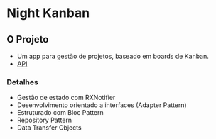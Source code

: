 # Night Kanban

## O Projeto
- Um app para gestão de projetos, baseado em boards de Kanban.
- [API](https://github.com/viniciusamelio/kanban-api)

### Detalhes
- Gestão de estado com RXNotifier
- Desenvolvimento orientado a interfaces (Adapter Pattern)
- Estruturado com Bloc Pattern
- Repository Pattern
- Data Transfer Objects

